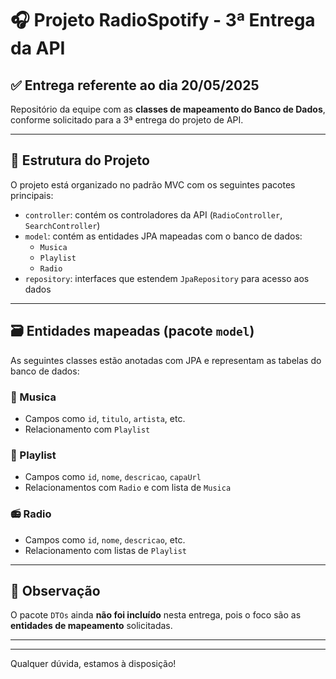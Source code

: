 # 🎧 Projeto RadioSpotify - 3ª Entrega da API

## ✅ Entrega referente ao dia 20/05/2025

Repositório da equipe com as **classes de mapeamento do Banco de Dados**, conforme solicitado para a 3ª entrega do projeto de API.

---

## 📁 Estrutura do Projeto

O projeto está organizado no padrão MVC com os seguintes pacotes principais:

- `controller`: contém os controladores da API (`RadioController`, `SearchController`)
- `model`: contém as entidades JPA mapeadas com o banco de dados:
  - `Musica`
  - `Playlist`
  - `Radio`
- `repository`: interfaces que estendem `JpaRepository` para acesso aos dados

---

## 🗃️ Entidades mapeadas (pacote `model`)

As seguintes classes estão anotadas com JPA e representam as tabelas do banco de dados:

### 🎵 Musica
- Campos como `id`, `titulo`, `artista`, etc.
- Relacionamento com `Playlist`

### 📂 Playlist
- Campos como `id`, `nome`, `descricao`, `capaUrl`
- Relacionamentos com `Radio` e com lista de `Musica`

### 📻 Radio
- Campos como `id`, `nome`, `descricao`, etc.
- Relacionamento com listas de `Playlist`

---

## 🚫 Observação

O pacote `DTOs` ainda **não foi incluído** nesta entrega, pois o foco são as **entidades de mapeamento** solicitadas.

---
---

Qualquer dúvida, estamos à disposição!

